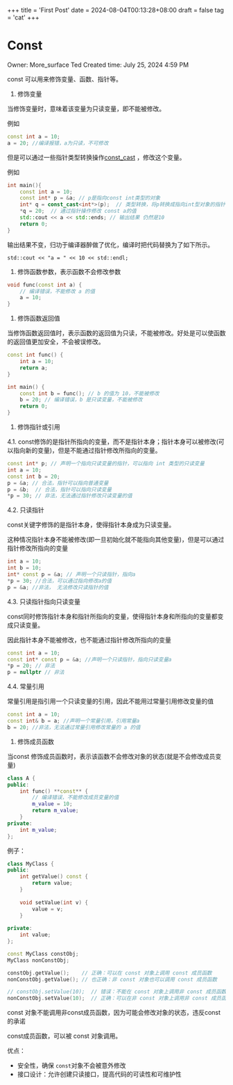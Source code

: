 +++
title = 'First Post'
date = 2024-08-04T00:13:28+08:00
draft = false
tag = 'cat'
+++


# Const

Owner: More_surface Ted
Created time: July 25, 2024 4:59 PM

const 可以用来修饰变量、函数、指针等。

1. 修饰变量

当修饰变量时，意味着该变量为只读变量，即不能被修改。

例如

```cpp
const int a = 10;
a = 20; //编译报错，a为只读，不可修改
```

但是可以通过一些指针类型转换操作[const_cast](https://www.notion.so/const_cast-45bcd744ee374253abebd58b83a5c812?pvs=21) ，修改这个变量。

例如

```cpp
int main(){
    const int a = 10;
    const int* p = &a; // p是指向const int类型的对象
    int* q = const_cast<int*>(p);  // 类型转换，将p转换成指向int型对象的指针
    *q = 20;  // 通过指针操作修改 const a的值
    std::cout << a << std::ends; // 输出结果 仍然是10
    return 0;
}
```

输出结果不变，归功于编译器醉做了优化，编译时把代码替换为了如下所示。

`std::cout << "a = " << 10 << std::endl;` 

1. 修饰函数参数，表示函数不会修改参数

```cpp
void func(const int a) {
    // 编译错误，不能修改 a 的值
    a = 10;
}
```

1. 修饰函数返回值

当修饰函数返回值时，表示函数的返回值为只读，不能被修改。好处是可以使函数的返回值更加安全，不会被误修改。

```cpp
const int func() {
    int a = 10;
    return a;
}

int main() {
    const int b = func(); // b 的值为 10，不能被修改
    b = 20; // 编译错误，b 是只读变量，不能被修改
    return 0;
}
```

1. 修饰指针或引用

4.1. const修饰的是指针所指向的变量，而不是指针本身；指针本身可以被修改(可以指向新的变量)，但是不能通过指针修改所指向的变量。

```cpp
const int* p; // 声明一个指向只读变量的指针，可以指向 int 类型的只读变量
int a = 10;
const int b = 20;
p = &a; // 合法，指针可以指向普通变量
p = &b;  // 合法，指针可以指向只读变量
*p = 30; // 非法，无法通过指针修改只读变量的值

```

4.2. 只读指针

const关键字修饰的是指针本身，使得指针本身成为只读变量。

这种情况指针本身不能被修改(即一旦初始化就不能指向其他变量)，但是可以通过指针修改所指向的变量

```cpp
int a = 10;
int b = 10;
int* const p = &a; // 声明一个只读指针，指向a
*p = 30; //合法，可以通过指向修改a的值
p = &a; //非法， 无法修改只读指针的值
```

4.3. 只读指针指向只读变量

const同时修饰指针本身和指针所指向的变量，使得指针本身和所指向的变量都变成只读变量。

因此指针本身不能被修改，也不能通过指针修改所指向的变量

```cpp
const int a = 10;
const int* const p = &a; //声明一个只读指针，指向只读变量a
*p = 20; // 非法
p = nullptr // 非法
```

4.4. 常量引用

常量引用是指引用一个只读变量的引用，因此不能用过常量引用修改变量的值

```cpp
const int a = 10;
const int& b = a; //声明一个常量引用，引用常量a
b = 20; //非法，无法通过常量引用修改常量的 a 的值
```

1. 修饰成员函数

当const 修饰成员函数时，表示该函数不会修改对象的状态(就是不会修改成员变量)

```cpp
class A {
public:
    int func() **const** {
        // 编译错误，不能修改成员变量的值
        m_value = 10;
        return m_value;
    }
private:
    int m_value;
};
```

例子：

```cpp
class MyClass {
public:
    int getValue() const {
        return value;
    }
    
    void setValue(int v) {
        value = v;
    }
    
private:
    int value;
};
```

```cpp
const MyClass constObj;
MyClass nonConstObj;

constObj.getValue();    // 正确：可以在 const 对象上调用 const 成员函数
nonConstObj.getValue(); // 也正确：非 const 对象也可以调用 const 成员函数

// constObj.setValue(10);  // 错误：不能在 const 对象上调用非 const 成员函数
nonConstObj.setValue(10);  // 正确：可以在非 const 对象上调用非 const 成员函数
```

const 对象不能调用非const成员函数，因为可能会修改对象的状态，违反const的承诺

const成员函数，可以被 const 对象调用。

优点：

- 安全性，确保 `const`对象不会被意外修改
- 接口设计：允许创建只读接口，提高代码的可读性和可维护性
